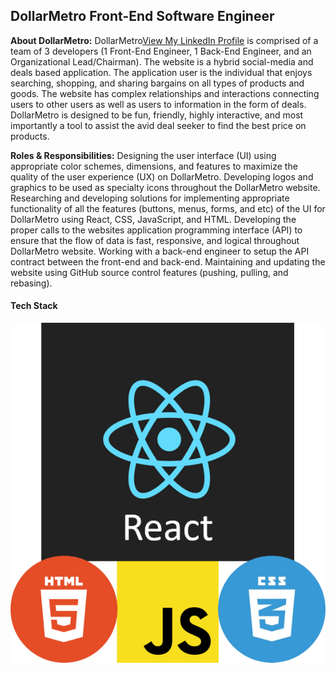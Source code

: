 ## DollarMetro Front-End Software Engineer 

**About DollarMetro:** DollarMetro<a href="https://beta.dollarmetro.com/dashboard">View My LinkedIn Profile</a> is comprised of a team of 3 developers (1 Front-End Engineer, 1 Back-End Engineer, and an Organizational Lead/Chairman).  The website is a hybrid social-media and deals based application.  The application user is the individual that enjoys searching, shopping, and sharing bargains on all types of products and goods.  The website has complex relationships and interactions connecting users to other users as well as users to information in the form of deals.  DollarMetro is designed to be fun, friendly, highly interactive, and most importantly a tool to assist the avid deal seeker to find the best price on products. 


**Roles & Responsibilities:** Designing the user interface (UI) using appropriate color schemes, dimensions, and features to maximize the quality of the user experience (UX) on DollarMetro.  Developing logos and graphics to be used as specialty icons throughout the DollarMetro website.  Researching and developing solutions for implementing appropriate functionality of all the features (buttons, menus, forms, and etc) of the UI for DollarMetro using React, CSS, JavaScript, and HTML.  Developing the proper calls to the websites application programming interface (API) to ensure that the flow of data is fast, responsive, and logical throughout DollarMetro website.  Working with a back-end engineer to setup the API contract between the front-end and back-end.  Maintaining and updating the website using GitHub source control features (pushing, pulling, and rebasing).    

#### Tech Stack

<img src="images/Website Tech Stack.png?raw=true"/>



<!--For more details see [GitHub Flavored Markdown](https://guides.github.com/features/mastering-markdown/).-->
